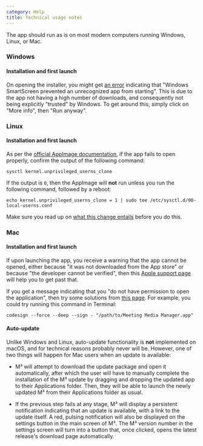 ```yaml
---
category: Help
title: Technical usage notes
---
```


The app should run as is on most modern computers running Windows, Linux, or Mac.

### Windows

#### Installation and first launch

On opening the installer, you might get <a href="https://github.com/sircharlo/meeting-media-manager/blob/master/docs/screenshots/win-smartscreen.png?raw=true" target="_blank">an error</a> indicating that "Windows SmartScreen prevented an unrecognized app from starting". This is due to the app not having a high number of downloads, and consequently not being explicitly "trusted" by Windows. To get around this, simply click on "More info", then "Run anyway".

### Linux

#### Installation and first launch

As per the <a href="https://docs.appimage.org/user-guide/troubleshooting/electron-sandboxing.html" target="_blank">official AppImage documentation</a>, if the app fails to open properly, confirm the output of the following command:

`sysctl kernel.unprivileged_userns_clone`

If the output is `0`, then the AppImage will **not** run unless you run the following command, followed by a reboot:

`echo kernel.unprivileged_userns_clone = 1 | sudo tee /etc/sysctl.d/00-local-userns.conf`

Make sure you read up on <a href="https://lwn.net/Articles/673597/" target="_blank">what this change entails</a> before you do this.

### Mac

#### Installation and first launch

If upon launching the app, you receive a warning that the app cannot be opened, either because "it was not downloaded from the App store" or because "the developer cannot be verified", then this <a href="https://support.apple.com/en-ca/HT202491" target="_blank">Apple support page</a> will help you to get past that.

If you get a message indicating that you "do not have permission to open the application", then try some solutions from <a href="https://stackoverflow.com/questions/64842819/cant-run-app-because-of-permission-in-big-sur/64895860" target="_blank">this page</a>. For example, you could try running this command in Terminal:

`codesign --force --deep --sign - "/path/to/Meeting Media Manager.app"`

#### Auto-update

Unlike Windows and Linux, auto-update functionality is **not** implemented on macOS, and for technical reasons probably never will be. However, one of two things will happen for Mac users when an update is available:

- M³ will attempt to download the update package and open it automatically, after which the user will have to manually complete the installation of the M³ update by dragging and dropping the updated app to their Applications folder. Then, they will be able to launch the newly updated M³ from their Applications folder as usual.

- If the previous step fails at any stage, M³ will display a persistent notification indicating that an update is available, with a link to the update itself. A red, pulsing notification will also be displayed on the settings button in the main screen of M³. The M³ version number in the settings screen will turn into a button that, once clicked, opens the latest release's download page automatically.
